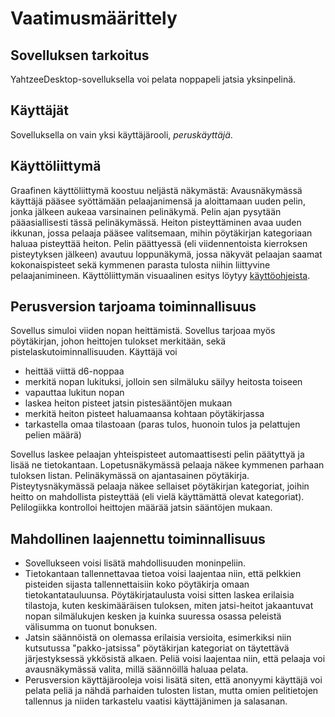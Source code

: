 # Vaatimusmäärittely

## Sovelluksen tarkoitus

YahtzeeDesktop-sovelluksella voi pelata noppapeli jatsia yksinpelinä.

## Käyttäjät

Sovelluksella on vain yksi käyttäjärooli, *peruskäyttäjä*.

## Käyttöliittymä

Graafinen käyttöliittymä koostuu neljästä näkymästä: Avausnäkymässä käyttäjä pääsee syöttämään pelaajanimensä ja aloittamaan uuden pelin, jonka jälkeen aukeaa varsinainen pelinäkymä. Pelin ajan pysytään pääasiallisesti tässä pelinäkymässä. Heiton pisteyttäminen avaa uuden ikkunan, jossa pelaaja pääsee valitsemaan, mihin pöytäkirjan kategoriaan haluaa pisteyttää heiton. Pelin päättyessä (eli viidennentoista kierroksen pisteytyksen jälkeen) avautuu loppunäkymä, jossa näkyvät pelaajan saamat kokonaispisteet sekä kymmenen parasta tulosta niihin liittyvine pelaajanimineen. Käyttöliittymän visuaalinen esitys löytyy [käyttöohjeista](kayttoohje.md#uuden-pelin-aloittaminen).

## Perusversion tarjoama toiminnallisuus

Sovellus simuloi viiden nopan heittämistä. Sovellus tarjoaa myös pöytäkirjan, johon heittojen tulokset merkitään, sekä pistelaskutoiminnallisuuden. Käyttäjä voi

* heittää viittä d6-noppaa
* merkitä nopan lukituksi, jolloin sen silmäluku säilyy heitosta toiseen
* vapauttaa lukitun nopan
* laskea heiton pisteet jatsin pistesääntöjen mukaan
* merkitä heiton pisteet haluamaansa kohtaan pöytäkirjassa
* tarkastella omaa tilastoaan (paras tulos, huonoin tulos ja pelattujen pelien määrä)

Sovellus laskee pelaajan yhteispisteet automaattisesti pelin päätyttyä ja lisää ne tietokantaan. Lopetusnäkymässä pelaaja näkee kymmenen parhaan tuloksen listan. Pelinäkymässä on ajantasainen pöytäkirja. Pisteytysnäkymässä pelaaja näkee sellaiset pöytäkirjan kategoriat, joihin heitto on mahdollista pisteyttää (eli vielä käyttämättä olevat kategoriat). Pelilogiikka kontrolloi heittojen määrää jatsin sääntöjen mukaan.

## Mahdollinen laajennettu toiminnallisuus

* Sovellukseen voisi lisätä mahdollisuuden moninpeliin.
* Tietokantaan tallennettavaa tietoa voisi laajentaa niin, että pelkkien pisteiden sijasta tallennettaisiin koko pöytäkirja omaan tietokantatauluunsa. Pöytäkirjataulusta voisi sitten laskea erilaisia tilastoja, kuten keskimääräisen tuloksen, miten jatsi-heitot jakaantuvat nopan silmälukujen kesken ja kuinka suuressa osassa peleistä välisumma on tuonut bonuksen.
* Jatsin säännöistä on olemassa erilaisia versioita, esimerkiksi niin kutsutussa "pakko-jatsissa" pöytäkirjan kategoriat on täytettävä järjestyksessä ykkösistä alkaen. Peliä voisi laajentaa niin, että pelaaja voi avausnäkymässä valita, millä säännöillä haluaa pelata.
* Perusversion käyttäjärooleja voisi lisätä siten, että anonyymi käyttäjä voi pelata peliä ja nähdä parhaiden tulosten listan, mutta omien pelitietojen tallennus ja niiden tarkastelu vaatisi käyttäjänimen ja salasanan.

